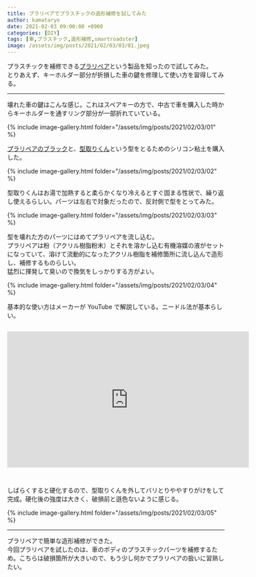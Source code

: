 ```yaml
---
title: プラリペアでプラスチックの造形補修を試してみた
author: kamataryo
date: 2021-02-03 09:00:00 +0900
categories: [DIY]
tags: [車,プラスチック,造形補修,smartroadster]
image: /assets/img/posts/2021/02/03/03/01.jpeg
---
```


プラスチックを補修できる[プラリペア](http://www.plarepair.net/)という製品を知ったので試してみた。  
とりあえず、キーホルダー部分が折損した車の鍵を修理して使い方を習得してみる。

---

壊れた車の鍵はこんな感じ。これはスペアキーの方で、中古で車を購入した時からキーホルダーを通すリング部分が一部折れていている。

{% include image-gallery.html folder="/assets/img/posts/2021/02/03/01" %}

[プラリペアのブラック](https://www.yodobashi.com/product/100000001000700306/)と、[型取りくん](https://www.yodobashi.com/product/100000001001720536/)という型をとるためのシリコン粘土を購入した。

{% include image-gallery.html folder="/assets/img/posts/2021/02/03/02" %}

型取りくんはお湯で加熱すると柔らかくなり冷えるとすぐ固まる性状で、繰り返し使えるらしい。パーツは左右で対象だったので、反対側で型をとってみた。

{% include image-gallery.html folder="/assets/img/posts/2021/02/03/03" %}

型を壊れた方のパーツにはめてプラリペアを流し込む。  
プラリペアは粉（アクリル樹脂粉末）とそれを溶かし込む有機溶媒の液がセットになっていて、溶けて流動的になったアクリル樹脂を補修箇所に流し込んで造形し、補修するものらしい。  
猛烈に揮発して臭いので換気をしっかりする方がよい。

{% include image-gallery.html folder="/assets/img/posts/2021/02/03/04" %}

基本的な使い方はメーカーが YouTube で解説している。ニードル法が基本らしい。

<iframe style="margin: 1em auto 2em;" width="560" height="315" src="https://www.youtube.com/embed/OmFcQbaZABc" frameborder="0" allow="accelerometer; autoplay; clipboard-write; encrypted-media; gyroscope; picture-in-picture" allowfullscreen></iframe>

しばらくすると硬化するので、型取りくんを外してバリとりややすりがけをして完成。硬化後の強度は大きく、破損前と遜色ないように感じる。

{% include image-gallery.html folder="/assets/img/posts/2021/02/03/05" %}

---

プラリペアで簡単な造形補修ができた。  
今回プラリペアを試したのは、車のボディのプラスチックパーツを補修するため。こちらは破損箇所が大きいので、もう少し何かでプラリペアの扱いに習熟したい。
